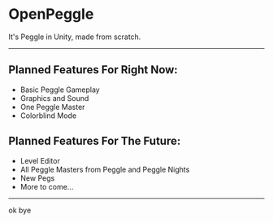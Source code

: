 # OpenPeggle
It's Peggle in Unity, made from scratch.

----------------------------------------

## Planned Features For Right Now:
* Basic Peggle Gameplay
* Graphics and Sound
* One Peggle Master
* Colorblind Mode

## Planned Features For The Future:
* Level Editor
* All Peggle Masters from Peggle and Peggle Nights
* New Pegs
* More to come...

----------------------------------------

ok bye
